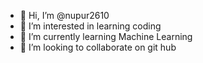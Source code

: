 - 👋 Hi, I’m @nupur2610
- 👀 I’m interested in learning coding
- 🌱 I’m currently learning Machine Learning
- 💞️ I’m looking to collaborate on git hub


<!---
nupur2610/nupur2610 is a ✨ special ✨ repository because its `README.md` (this file) appears on your GitHub profile.
You can click the Preview link to take a look at your changes.
--->
